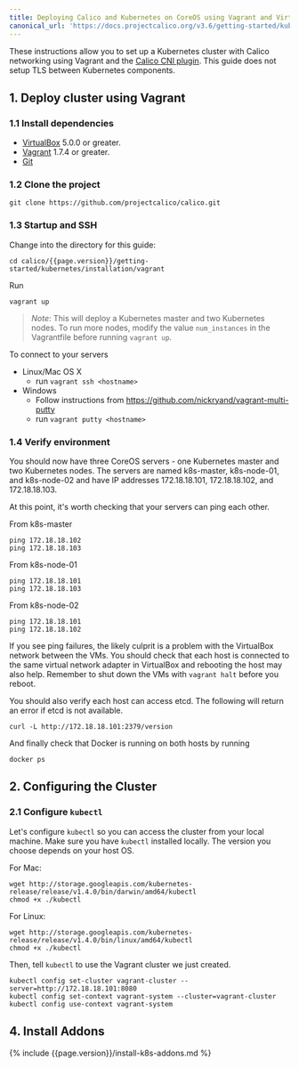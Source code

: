 ```yaml
---
title: Deploying Calico and Kubernetes on CoreOS using Vagrant and VirtualBox
canonical_url: 'https://docs.projectcalico.org/v3.6/getting-started/kubernetes/installation/vagrant/'
---
```


These instructions allow you to set up a Kubernetes cluster with Calico networking using Vagrant and the [Calico CNI plugin][calico-cni]. This guide does not setup TLS between Kubernetes components.

## 1. Deploy cluster using Vagrant

### 1.1 Install dependencies

* [VirtualBox][virtualbox] 5.0.0 or greater.
* [Vagrant][vagrant] 1.7.4 or greater.
* [Git][git]

### 1.2 Clone the project

    git clone https://github.com/projectcalico/calico.git

### 1.3 Startup and SSH

Change into the directory for this guide:

    cd calico/{{page.version}}/getting-started/kubernetes/installation/vagrant

Run

    vagrant up

> *Note*: This will deploy a Kubernetes master and two Kubernetes nodes.  To run more nodes, modify the value `num_instances` in the Vagrantfile before running `vagrant up`.

To connect to your servers

* Linux/Mac OS X
    * run `vagrant ssh <hostname>`
* Windows
    * Follow instructions from https://github.com/nickryand/vagrant-multi-putty
    * run `vagrant putty <hostname>`

### 1.4 Verify environment

You should now have three CoreOS servers - one Kubernetes master and two Kubernetes nodes. The servers are named k8s-master, k8s-node-01, and k8s-node-02 and have IP addresses 172.18.18.101, 172.18.18.102, and 172.18.18.103.

At this point, it's worth checking that your servers can ping each other.

From k8s-master

    ping 172.18.18.102
    ping 172.18.18.103

From k8s-node-01

    ping 172.18.18.101
    ping 172.18.18.103

From k8s-node-02

    ping 172.18.18.101
    ping 172.18.18.102

If you see ping failures, the likely culprit is a problem with the VirtualBox network between the VMs.  You should
check that each host is connected to the same virtual network adapter in VirtualBox and rebooting the host may also
help.  Remember to shut down the VMs with `vagrant halt` before you reboot.

You should also verify each host can access etcd.  The following will return an error if etcd is not available.

    curl -L http://172.18.18.101:2379/version

And finally check that Docker is running on both hosts by running

    docker ps

## 2. Configuring the Cluster

### 2.1 Configure `kubectl`

Let's configure `kubectl` so you can access the cluster from your local machine. Make sure you have `kubectl` installed locally.  The version you choose depends on your host OS.

For Mac:

```shell
wget http://storage.googleapis.com/kubernetes-release/release/v1.4.0/bin/darwin/amd64/kubectl
chmod +x ./kubectl
```

For Linux:

```shell
wget http://storage.googleapis.com/kubernetes-release/release/v1.4.0/bin/linux/amd64/kubectl
chmod +x ./kubectl
```

Then, tell `kubectl` to use the Vagrant cluster we just created.

```shell
kubectl config set-cluster vagrant-cluster --server=http://172.18.18.101:8080
kubectl config set-context vagrant-system --cluster=vagrant-cluster
kubectl config use-context vagrant-system
```

## 4. Install Addons

{% include {{page.version}}/install-k8s-addons.md %}


[calico-cni]: https://github.com/projectcalico/calico-cni
[virtualbox]: https://www.virtualbox.org/
[vagrant]: https://www.vagrantup.com/downloads.html
[git]: http://git-scm.com/

